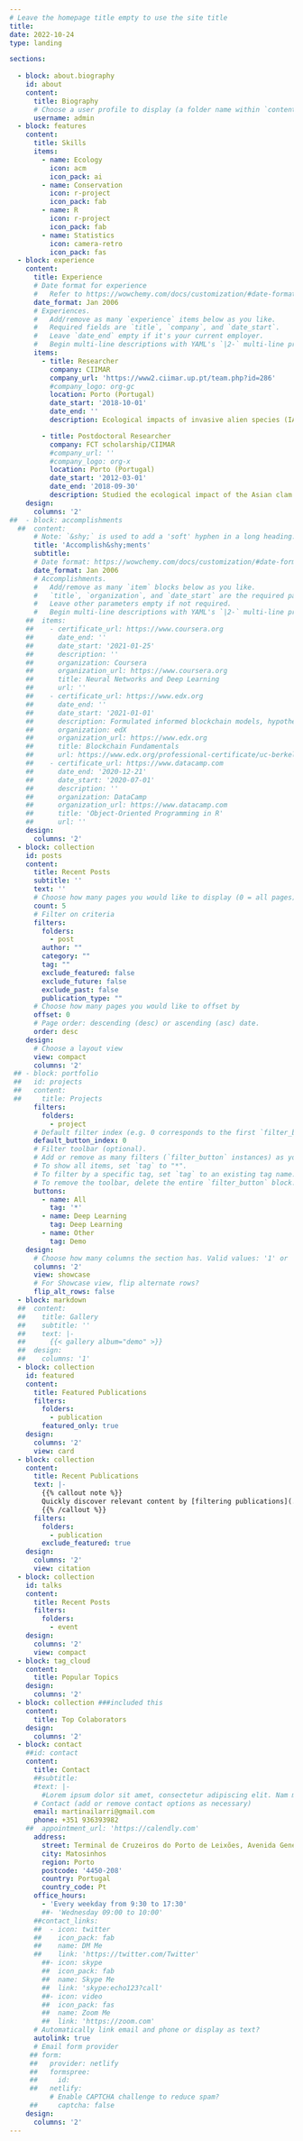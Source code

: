 ```yaml
---
# Leave the homepage title empty to use the site title
title:
date: 2022-10-24
type: landing

sections:
  
  - block: about.biography
    id: about
    content:
      title: Biography
      # Choose a user profile to display (a folder name within `content/authors/`)
      username: admin
  - block: features
    content:
      title: Skills
      items:
        - name: Ecology
          icon: acm
          icon_pack: ai
        - name: Conservation
          icon: r-project
          icon_pack: fab
        - name: R
          icon: r-project
          icon_pack: fab
        - name: Statistics
          icon: camera-retro
          icon_pack: fas
  - block: experience
    content:
      title: Experience
      # Date format for experience
      #   Refer to https://wowchemy.com/docs/customization/#date-format
      date_format: Jan 2006
      # Experiences.
      #   Add/remove as many `experience` items below as you like.
      #   Required fields are `title`, `company`, and `date_start`.
      #   Leave `date_end` empty if it's your current employer.
      #   Begin multi-line descriptions with YAML's `|2-` multi-line prefix.
      items:
        - title: Researcher
          company: CIIMAR
          company_url: 'https://www2.ciimar.up.pt/team.php?id=286'
          #company_logo: org-gc
          location: Porto (Portugal)
          date_start: '2018-10-01'
          date_end: ''
          description: Ecological impacts of invasive alien species (IAS) and the influence of climate changes on IAS. 

        - title: Postdoctoral Researcher
          company: FCT scholarship/CIIMAR
          #company_url: ''
          #company_logo: org-x
          location: Porto (Portugal)
          date_start: '2012-03-01'
          date_end: '2018-09-30'
          description: Studied the ecological impact of the Asian clam Corbicula fluminea in invaded ecosystems.
    design:
      columns: '2'
##  - block: accomplishments
  ##  content:
      # Note: `&shy;` is used to add a 'soft' hyphen in a long heading.
      title: 'Accomplish&shy;ments'
      subtitle:
      # Date format: https://wowchemy.com/docs/customization/#date-format
      date_format: Jan 2006
      # Accomplishments.
      #   Add/remove as many `item` blocks below as you like.
      #   `title`, `organization`, and `date_start` are the required parameters.
      #   Leave other parameters empty if not required.
      #   Begin multi-line descriptions with YAML's `|2-` multi-line prefix.
    ##  items:
    ##    - certificate_url: https://www.coursera.org
    ##      date_end: ''
    ##      date_start: '2021-01-25'
    ##      description: ''
    ##      organization: Coursera
    ##      organization_url: https://www.coursera.org
    ##      title: Neural Networks and Deep Learning
    ##      url: ''
    ##    - certificate_url: https://www.edx.org
    ##      date_end: ''
    ##      date_start: '2021-01-01'
    ##      description: Formulated informed blockchain models, hypotheses, and use cases.
    ##      organization: edX
    ##      organization_url: https://www.edx.org
    ##      title: Blockchain Fundamentals
    ##      url: https://www.edx.org/professional-certificate/uc-berkeleyx-blockchain-fundamentals
    ##    - certificate_url: https://www.datacamp.com
    ##      date_end: '2020-12-21'
    ##      date_start: '2020-07-01'
    ##      description: ''
    ##      organization: DataCamp
    ##      organization_url: https://www.datacamp.com
    ##      title: 'Object-Oriented Programming in R'
    ##      url: ''
    design:
      columns: '2'
  - block: collection
    id: posts
    content:
      title: Recent Posts
      subtitle: ''
      text: ''
      # Choose how many pages you would like to display (0 = all pages)
      count: 5
      # Filter on criteria
      filters:
        folders:
          - post
        author: ""
        category: ""
        tag: ""
        exclude_featured: false
        exclude_future: false
        exclude_past: false
        publication_type: ""
      # Choose how many pages you would like to offset by
      offset: 0
      # Page order: descending (desc) or ascending (asc) date.
      order: desc
    design:
      # Choose a layout view
      view: compact
      columns: '2'
 ## - block: portfolio
 ##   id: projects
 ##   content:
 ##     title: Projects
      filters:
        folders:
          - project
      # Default filter index (e.g. 0 corresponds to the first `filter_button` instance below).
      default_button_index: 0
      # Filter toolbar (optional).
      # Add or remove as many filters (`filter_button` instances) as you like.
      # To show all items, set `tag` to "*".
      # To filter by a specific tag, set `tag` to an existing tag name.
      # To remove the toolbar, delete the entire `filter_button` block.
      buttons:
        - name: All
          tag: '*'
        - name: Deep Learning
          tag: Deep Learning
        - name: Other
          tag: Demo
    design:
      # Choose how many columns the section has. Valid values: '1' or '2'.
      columns: '2'
      view: showcase
      # For Showcase view, flip alternate rows?
      flip_alt_rows: false
  - block: markdown
  ##  content:
  ##    title: Gallery
  ##    subtitle: ''
  ##    text: |-
  ##      {{< gallery album="demo" >}}
  ##  design:
  ##    columns: '1'
  - block: collection
    id: featured
    content:
      title: Featured Publications
      filters:
        folders:
          - publication
        featured_only: true
    design:
      columns: '2'
      view: card
  - block: collection
    content:
      title: Recent Publications
      text: |-
        {{% callout note %}}
        Quickly discover relevant content by [filtering publications](./publication/).
        {{% /callout %}}
      filters:
        folders:
          - publication
        exclude_featured: true
    design:
      columns: '2'
      view: citation
  - block: collection
    id: talks
    content:
      title: Recent Posts
      filters:
        folders:
          - event
    design:
      columns: '2'
      view: compact
  - block: tag_cloud
    content:
      title: Popular Topics
    design:
      columns: '2'
  - block: collection ###included this
    content:
      title: Top Colaborators
    design:
      columns: '2'
  - block: contact
    ##id: contact
    content:
      title: Contact
      ##subtitle:
      #text: |-
        #Lorem ipsum dolor sit amet, consectetur adipiscing elit. Nam mi diam, venenatis ut magna et, vehicula efficitur enim.
      # Contact (add or remove contact options as necessary)
      email: martinailarri@gmail.com
      phone: +351 936393982
    ##  appointment_url: 'https://calendly.com'
      address:
        street: Terminal de Cruzeiros do Porto de Leixões, Avenida General Norton de Matos, S/N
        city: Matosinhos
        region: Porto
        postcode: '4450-208'
        country: Portugal
        country_code: Pt
      office_hours:
        - 'Every weekday from 9:30 to 17:30'
        ##- 'Wednesday 09:00 to 10:00'
      ##contact_links:
      ##  - icon: twitter
      ##    icon_pack: fab
      ##    name: DM Me
      ##    link: 'https://twitter.com/Twitter'
        ##- icon: skype
        ##  icon_pack: fab
        ##  name: Skype Me
        ##  link: 'skype:echo123?call'
        ##- icon: video
        ##  icon_pack: fas
        ##  name: Zoom Me
        ##  link: 'https://zoom.com'
      # Automatically link email and phone or display as text?
      autolink: true
      # Email form provider
     ## form:
     ##   provider: netlify
     ##   formspree:
     ##     id:
     ##   netlify:
          # Enable CAPTCHA challenge to reduce spam?
     ##     captcha: false
    design:
      columns: '2'
---
```

